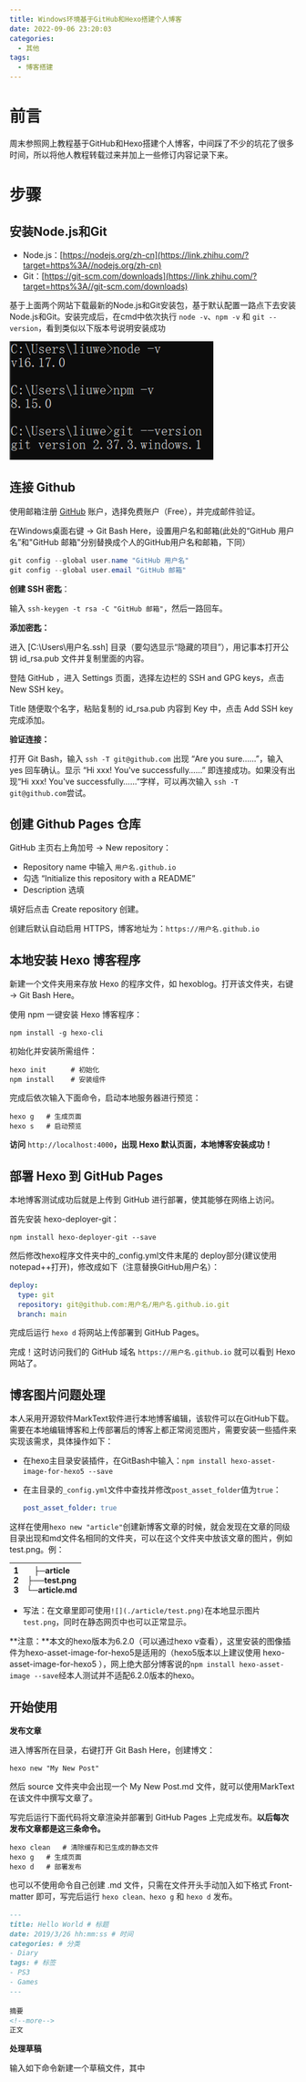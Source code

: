 ```yaml
---
title: Windows环境基于GitHub和Hexo搭建个人博客
date: 2022-09-06 23:20:03
categories: 
  - 其他
tags: 
  - 博客搭建
---
```


# 前言

周末参照网上教程基于GitHub和Hexo搭建个人博客，中间踩了不少的坑花了很多时间，所以将他人教程转载过来并加上一些修订内容记录下来。

# 步骤

## 安装Node.js和Git

- Node.js：[https://nodejs.org/zh-cn](https://link.zhihu.com/?target=https%3A//nodejs.org/zh-cn)
- Git：[https://git-scm.com/downloads](https://link.zhihu.com/?target=https%3A//git-scm.com/downloads)

基于上面两个网站下载最新的Node.js和Git安装包，基于默认配置一路点下去安装Node.js和Git。安装完成后，在cmd中依次执行 `node -v`、`npm -v` 和 `git --version`，看到类似以下版本号说明安装成功

![](./2022-09-06-基于GitHub和Hexo搭建博客/组件版本.png)

## 连接 Github

使用邮箱注册 [GitHub](https://link.zhihu.com/?target=https%3A//github.com/) 账户，选择免费账户（Free），并完成邮件验证。

在Windows桌面右键 -> Git Bash Here，设置用户名和邮箱(此处的“GitHub 用户名”和"GitHub 邮箱"分别替换成个人的GitHub用户名和邮箱，下同）

```powershell
git config --global user.name "GitHub 用户名"
git config --global user.email "GitHub 邮箱"
```

**创建 SSH 密匙**：

输入 `ssh-keygen -t rsa -C "GitHub 邮箱"`，然后一路回车。

**添加密匙：**

进入 [C:\Users\用户名\.ssh] 目录（要勾选显示“隐藏的项目”），用记事本打开公钥 id_rsa.pub 文件并复制里面的内容。

登陆 GitHub ，进入 Settings 页面，选择左边栏的 SSH and GPG keys，点击 New SSH key。

Title 随便取个名字，粘贴复制的 id_rsa.pub 内容到 Key 中，点击 Add SSH key 完成添加。

**验证连接：**

打开 Git Bash，输入 `ssh -T git@github.com` 出现 “Are you sure……”，输入 yes 回车确认。显示 “Hi xxx! You've successfully……” 即连接成功。如果没有出现“Hi xxx! You've successfully……”字样，可以再次输入 `ssh -T git@github.com`尝试。

## 创建 Github Pages 仓库

GitHub 主页右上角加号 -> New repository：

- Repository name 中输入 `用户名.github.io`
- 勾选 “Initialize this repository with a README”
- Description 选填

填好后点击 Create repository 创建。

创建后默认自动启用 HTTPS，博客地址为：`https://用户名.github.io`

## 本地安装 Hexo 博客程序

新建一个文件夹用来存放 Hexo 的程序文件，如 hexoblog。打开该文件夹，右键 -> Git Bash Here。

使用 npm 一键安装 Hexo 博客程序：

```git
npm install -g hexo-cli
```

初始化并安装所需组件：

```git
hexo init      # 初始化
npm install    # 安装组件
```

完成后依次输入下面命令，启动本地服务器进行预览：

```git
hexo g   # 生成页面
hexo s   # 启动预览
```

**访问** `http://localhost:4000`**，出现 Hexo 默认页面，本地博客安装成功！**

## 部署 Hexo 到 GitHub Pages

本地博客测试成功后就是上传到 GitHub 进行部署，使其能够在网络上访问。

首先安装 hexo-deployer-git：

```git
npm install hexo-deployer-git --save
```

然后修改hexo程序文件夹中的_config.yml文件末尾的 deploy部分(建议使用notepad++打开)，修改成如下（注意替换GitHub用户名）：

```yml
deploy:
  type: git
  repository: git@github.com:用户名/用户名.github.io.git
  branch: main
```

完成后运行 `hexo d` 将网站上传部署到 GitHub Pages。

完成！这时访问我们的 GitHub 域名 `https://用户名.github.io` 就可以看到 Hexo 网站了。

## 博客图片问题处理

本人采用开源软件MarkText软件进行本地博客编辑，该软件可以在GitHub下载。需要在本地编辑博客和上传部署后的博客上都正常阅览图片，需要安装一些插件来实现该需求，具体操作如下：

* 在hexo主目录安装插件，在GitBash中输入：`npm install hexo-asset-image-for-hexo5 --save`  

* 在主目录的`_config.yml`文件中查找并修改`post_asset_folder`值为`true`：
  
  ```yml
  post_asset_folder: true
  ```

这样在使用`hexo new "article"`创建新博客文章的时候，就会发现在文章的同级目录出现和md文件名相同的文件夹，可以在这个文件夹中放该文章的图片，例如test.png。例：

| 1  <br>2  <br>3 | ├─article  <br>├──test.png  <br>└─article.md |
| --------------- | -------------------------------------------- |

* 写法：在文章里即可使用`![](./article/test.png)`在本地显示图片`test.png`，同时在静态网页中也可以正常显示。

**注意：**本文的hexo版本为6.2.0（可以通过hexo v查看），这里安装的图像插件为hexo-asset-image-for-hexo5是适用的（hexo5版本以上建议使用 hexo-asset-image-for-hexo5 ），网上绝大部分博客说的`npm install hexo-asset-image --save`经本人测试并不适配6.2.0版本的hexo。

## 开始使用

**发布文章**

进入博客所在目录，右键打开 Git Bash Here，创建博文：

```git
hexo new "My New Post"
```

然后 source 文件夹中会出现一个 My New Post.md 文件，就可以使用MarkText在该文件中撰写文章了。

写完后运行下面代码将文章渲染并部署到 GitHub Pages 上完成发布。**以后每次发布文章都是这三条命令。**

```git
hexo clean   # 清除缓存和已生成的静态文件
hexo g   # 生成页面
hexo d   # 部署发布
```

也可以不使用命令自己创建 .md 文件，只需在文件开头手动加入如下格式 Front-matter 即可，写完后运行 `hexo clean、hexo g` 和 `hexo d` 发布。

```markdown
---
title: Hello World # 标题
date: 2019/3/26 hh:mm:ss # 时间
categories: # 分类
- Diary
tags: # 标签
- PS3
- Games
---

摘要
<!--more-->
正文
```

**处理草稿**

输入如下命令新建一个草稿文件，其中<title>替换成草稿标题，实际运行可以知道新建的草稿文件存放在/source/_drafts路径下

```
$ hexo new draft <title>
```

输入如下命令将草稿转成正式文章，该命令会把/source/_drafts下的文章移到/source/_posts下

```
$ hexo publish <title>
```

## 更换主题

在 [Themes | Hexo](https://link.zhihu.com/?target=https%3A//hexo.io/themes/) 选择一个喜欢的主题，并参照主题的文档来安装和配置主题。

## 常用命令

```git
hexo new "name"       # 新建文章
hexo new page "name"  # 新建页面
hexo g                # 生成页面
hexo d                # 部署
hexo g -d             # 生成页面并部署
hexo s                # 本地预览
hexo clean            # 清除缓存和已生成的静态文件
hexo help             # 帮助
hexo new draft "title" #创建草稿布局文章的命令
hexo publish "title"  # 将草稿发布为正式文章的命令
```

# 参考资料

[使用 Hexo+GitHub 搭建个人免费博客教程（小白向） - 知乎 (zhihu.com)](https://zhuanlan.zhihu.com/p/60578464)

[在Hexo中使用本地图片 - 个人学习 (idealx.cn)](https://www.idealx.cn/post/Hexo/hexo-asset-image/)

[fluid-dev/hexo-theme-fluid: 一款 Material Design 风格的 Hexo 主题 / An elegant Material-Design theme for Hexo (github.com)](https://github.com/fluid-dev/hexo-theme-fluid)

[Hexo博客新建草稿](https://blog.csdn.net/mqdxiaoxiao/article/details/93524924)
